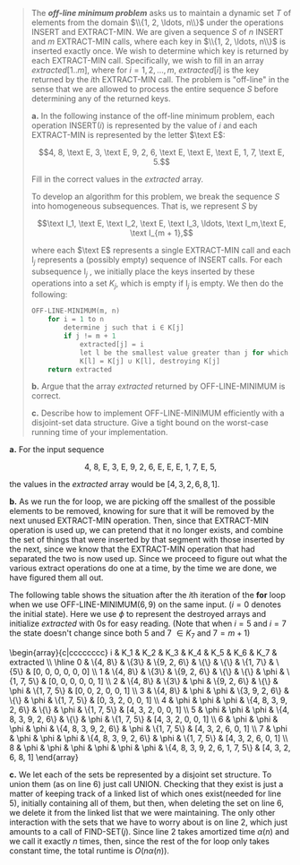 > The ***off-line minimum problem*** asks us to maintain a dynamic set $T$ of elements from the domain $\\{1, 2, \ldots, n\\}$ under the operations $\text{INSERT}$ and $\text{EXTRACT-MIN}$. We are given a sequence $S$ of $n$ $\text{INSERT}$ and $m$ $\text{EXTRACT-MIN}$ calls, where each key in $\\{1, 2, \ldots, n\\}$ is inserted exactly once. We wish to determine which key is returned by each $\text{EXTRACT-MIN}$ call. Specifically, we wish to fill in an array $extracted[1..m]$, where for $i = 1, 2, \ldots, m$, $extracted[i]$ is the key returned by the $i$th $\text{EXTRACT-MIN}$ call. The problem is "off-line" in the sense that we are allowed to process the entire sequence $S$ before determining any of the returned keys.
>
> **a.** In the following instance of the off-line minimum problem, each operation $\text{INSERT}(i)$ is represented by the value of $i$ and each $\text{EXTRACT-MIN}$ is represented by the letter $\text E$:
>
> $$4, 8, \text E, 3, \text E, 9, 2, 6, \text E, \text E, \text E, 1, 7, \text E, 5.$$
>
> Fill in the correct values in the _extracted_ array.
>
> To develop an algorithm for this problem, we break the sequence $S$ into homogeneous subsequences. That is, we represent $S$ by
>
> $$\text I_1, \text E, \text I_2, \text E, \text I_3, \ldots, \text I_m,\text E, \text I_{m + 1},$$
>
> where each $\text E$ represents a single $\text{EXTRACT-MIN}$ call and each $\text{I}_j$ represents a (possibly empty) sequence of $\text{INSERT}$ calls. For each subsequence $\text{I}_j$ , we initially place the keys inserted by these operations into a set $K_j$, which is empty if $\text{I}_j$ is empty. We then do the following:
>
> ```cpp
> OFF-LINE-MINIMUM(m, n)
>     for i = 1 to n
>         determine j such that i ∈ K[j]
>         if j != m + 1
>             extracted[j] = i
>             let l be the smallest value greater than j for which set K[l] exists
>             K[l] = K[j] ∪ K[l], destroying K[j]
>     return extracted
> ```
>
> **b.** Argue that the array *extracted* returned by $\text{OFF-LINE-MINIMUM}$ is correct.
>
> **c.** Describe how to implement $\text{OFF-LINE-MINIMUM}$ efficiently with a disjoint-set data structure. Give a tight bound on the worst-case running time of your implementation.

**a.** For the input sequence

$$\text{4, 8, E, 3, E, 9, 2, 6, E, E, E, 1, 7, E, 5},$$

the values in the $extracted$ array would be $[4, 3, 2, 6, 8, 1]$.

**b.** As we run the for loop, we are picking off the smallest of the possible elements to be removed, knowing for sure that it will be removed by the next unused $\text{EXTRACT-MIN}$ operation. Then, since that $\text{EXTRACT-MIN}$ operation is used up, we can pretend that it no longer exists, and combine the set of things that were inserted by that segment with those inserted by the next, since we know that the $\text{EXTRACT-MIN}$ operation that had separated the two is now used up. Since we proceed to figure out what the various extract operations do one at a time, by the time we are done, we have figured them all out.

The following table shows the situation after the $i$th iteration of the **for** loop when we use $\text{OFF-LINE-MINIMUM}(6, 9)$ on the same input. ($i = 0$ denotes the initial state). Here we use $\phi$ to represent the destroyed arrays and initialize $extracted$ with $0$s for easy reading. (Note that when $i = 5$ and $i = 7$ the state doesn't change since both $5$ and $7$ $\in K_7$ and $7 = m + 1$)

\begin{array}{c|cccccccc}
i & K_1 & K_2 & K_3 & K_4 & K_5 & K_6 & K_7 & extracted \\\\
\hline
0 & \\{4, 8\\} & \\{3\\} & \\{9, 2, 6\\} & \\{\\}                 & \\{\\}                 & \\{1, 7\\} & \\{5\\}                         & [0, 0, 0, 0, 0, 0] \\\\
1 & \\{4, 8\\} & \\{3\\} & \\{9, 2, 6\\} & \\{\\}                 & \\{\\}                 & \phi     & \\{1, 7, 5\\}                   & [0, 0, 0, 0, 0, 1] \\\\
2 & \\{4, 8\\} & \\{3\\} & \phi        & \\{9, 2, 6\\}          & \\{\\}                 & \phi     & \\{1, 7, 5\\}                   & [0, 0, 2, 0, 0, 1] \\\\
3 & \\{4, 8\\} & \phi  & \phi        & \\{3, 9, 2, 6\\}       & \\{\\}                 & \phi     & \\{1, 7, 5\\}                   & [0, 3, 2, 0, 0, 1] \\\\
4 & \phi     & \phi  & \phi        & \\{4, 8, 3, 9, 2, 6\\} & \\{\\}                 & \phi     & \\{1, 7, 5\\}                   & [4, 3, 2, 0, 0, 1] \\\\
5 & \phi     & \phi  & \phi        & \\{4, 8, 3, 9, 2, 6\\} & \\{\\}                 & \phi     & \\{1, 7, 5\\}                   & [4, 3, 2, 0, 0, 1] \\\\
6 & \phi     & \phi  & \phi        & \phi                 & \\{4, 8, 3, 9, 2, 6\\} & \phi     & \\{1, 7, 5\\}                   & [4, 3, 2, 6, 0, 1] \\\\
7 & \phi     & \phi  & \phi        & \phi                 & \\{4, 8, 3, 9, 2, 6\\} & \phi     & \\{1, 7, 5\\}                   & [4, 3, 2, 6, 0, 1] \\\\
8 & \phi     & \phi  & \phi        & \phi                 & \phi                 & \phi     & \\{4, 8, 3, 9, 2, 6, 1, 7, 5\\} & [4, 3, 2, 6, 8, 1]
\end{array}

**c.** We let each of the sets be represented by a disjoint set structure. To union them (as on line 6) just call $\text{UNION}$. Checking that they exist is just a matter of keeping track of a linked list of which ones exist(needed for line 5), initially containing all of them, but then, when deleting the set on line 6, we delete it from the linked list that we were maintaining. The only other interaction with the sets that we have to worry about is on line 2, which just amounts to a call of $\text{FIND-SET}(j)$. Since line 2 takes amortized time $\alpha(n)$ and we call it exactly $n$ times, then, since the rest of the for loop only takes constant time, the total runtime is $O(n\alpha(n))$.


